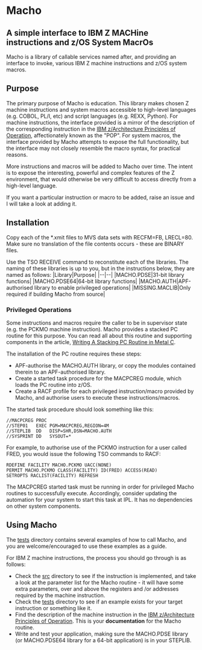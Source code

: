 # Macho
## A simple interface to IBM Z MACHine instructions and z/OS System MacrOs
Macho is a library of callable services named after, and providing an interface to invoke, various IBM Z machine instructions and z/OS system macros.
## Purpose
The primary purpose of Macho is education.  This library makes chosen Z machine instructions and system macros accessible to high-level languages (e.g. COBOL, PL/I, etc) and script languages (e.g. REXX, Python).  For machine instructions, the interface provided is a mirror of the description of the corresponding instruction in the [IBM z/Architecture Principles of Operation](https://publibfp.dhe.ibm.com/epubs/pdf/a227832d.pdf), affectionately known as the "POP".  For system macros, the interface provided by Macho attempts to expose the full functionality, but the interface may not closely resemble the macro syntax, for practical reasons.

More instructions and macros will be added to Macho over time.  The intent is to expose the interesting, powerful and complex features of the Z environment, that would otherwise be very difficult to access directly from a high-level language.

If you want a particular instruction or macro to be added, raise an issue and I will take a look at adding it.
## Installation
Copy each of the *.xmit files to MVS data sets with RECFM=FB, LRECL=80.  Make sure no translation of the file contents occurs - these are BINARY files.

Use the TSO RECEIVE command to reconstitute each of the libraries.  The naming of these libraries is up to you, but in the instructions below, they are named as follows:
|Library|Purpose|
|--|--|
|MACHO.PDSE|31-bit library functions|
|MACHO.PDSE64|64-bit library functions|
|MACHO.AUTH|APF-authorised library to enable privileged operations|
|MISSING.MACLIB|Only required if building Macho from source|
### Privileged Operations
Some instructions and macros require the caller to be in supervisor state (e.g. the PCKMO machine instruction).  Macho provides a stacked PC routine for this purpose.  You can read all about this routine and supporting components in the article, [Writing A Stacking PC Routine in Metal C](https://www.linkedin.com/pulse/writing-stacking-pc-routine-metal-c-andrew-mattingly-tvupc/).

The installation of the PC routine requires these steps:

 - APF-authorise the MACHO.AUTH library, or copy the modules contained therein to an APF-authorised library.
 - Create a started task procedure for the MACPCREG module, which loads the PC routine into z/OS.
 - Create a RACF profile for each privileged instruction/macro provided by Macho, and authorise users to execute these instructions/macros.

The started task procedure should look something like this:

    //MACPCREG PROC
    //STEP01   EXEC PGM=MACPCREG,REGION=4M
    //STEPLIB  DD   DISP=SHR,DSN=MACHO.AUTH
    //SYSPRINT DD   SYSOUT=*
 
For example, to authorise use of the PCKMO instruction for a user called FRED, you would issue the following TSO commands to RACF:

    RDEFINE FACILITY MACHO.PCKMO UACC(NONE)
    PERMIT MACHO.PCKMO CLASS(FACILITY) ID(FRED) ACCESS(READ)
    SETROPTS RACLIST(FACILITY) REFRESH

The MACPCREG started task must be running in order for privileged Macho routines to successfully execute.  Accordingly, consider updating the automation for your system to start this task at IPL.  It has no dependencies on other system components.
## Using Macho
The [tests](https://github.com/admattingly/Macho/tree/main/tests) directory contains several examples of how to call Macho, and you are welcome/encouraged to use these examples as a guide.

For IBM Z machine instructions, the process you should go through is as follows:

 - Check the [src](https://github.com/admattingly/Macho/tree/main/src) directory to see if the instruction is implemented, and take a look at the parameter list for the Macho routine - it will have some extra parameters, over and above the registers and /or addresses required by the machine instruction.
 - Check the [tests](https://github.com/admattingly/Macho/tree/main/tests) directory to see if an example exists for your target instruction or something like it.
 - Find the description of the machine instruction in the [IBM z/Architecture Principles of Operation](https://publibfp.dhe.ibm.com/epubs/pdf/a227832d.pdf).  This is your **documentation** for the Macho routine.
 - Write and test your application, making sure the MACHO.PDSE library (or MACHO.PDSE64 library for a 64-bit application) is in your STEPLIB.
